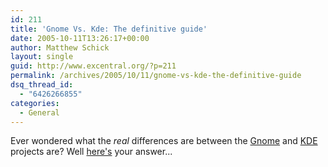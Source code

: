 ```yaml
---
id: 211
title: 'Gnome Vs. Kde: The definitive guide'
date: 2005-10-11T13:26:17+00:00
author: Matthew Schick
layout: single
guid: http://www.excentral.org/?p=211
permalink: /archives/2005/10/11/gnome-vs-kde-the-definitive-guide
dsq_thread_id:
  - "6426266855"
categories:
  - General
---
```

Ever wondered what the <em>real</em> differences are between the <a href="http://www.gnome.org">Gnome</a> and <a href="http://www.kde.org">KDE</a> projects are?  Well <a href="http://www.illusionary.com/GNOMEvKDE.html">here's</a> your answer... 